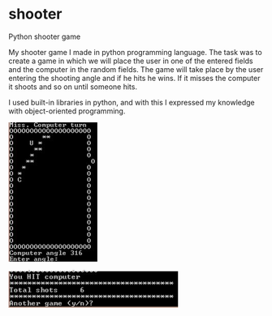 # shooter
Python shooter game


My shooter game I made in python programming language.
The task was to create a game in which we will place the user in one of the entered fields and the computer in the random fields.
The game will take place by the user entering the shooting angle and if he hits he wins. If it misses the computer it shoots and so on until someone hits.

I used built-in libraries in python, and with this I expressed my knowledge with object-oriented programming. 





![alt text](https://github.com/kaltake00/shooter/blob/main/shooter2.png)

![alt text](https://github.com/kaltake00/shooter/blob/main/shooter3.png)

